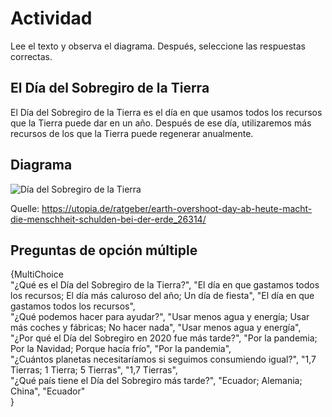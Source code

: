 # Actividad
Lee el texto y observa el diagrama. Después, seleccione las respuestas correctas.

## El Día del Sobregiro de la Tierra

El Día del Sobregiro de la Tierra es el día en que usamos todos los recursos que la Tierra puede dar en un año. Después de ese día, utilizaremos más recursos de los que la Tierra puede regenerar anualmente.

## Diagrama
![Día del Sobregiro de la Tierra](/assests/png/día_del_sobregiro_de_la_tierra.jpg)

Quelle: https://utopia.de/ratgeber/earth-overshoot-day-ab-heute-macht-die-menschheit-schulden-bei-der-erde_26314/

## Preguntas de opción múltiple

{MultiChoice  
"¿Qué es el Día del Sobregiro de la Tierra?", "El día en que gastamos todos los recursos; El día más caluroso del año; Un día de fiesta", "El día en que gastamos todos los recursos",  
"¿Qué podemos hacer para ayudar?", "Usar menos agua y energía; Usar más coches y fábricas; No hacer nada", "Usar menos agua y energía",  
"¿Por qué el Día del Sobregiro en 2020 fue más tarde?", "Por la pandemia; Por la Navidad; Porque hacía frío", "Por la pandemia",  
"¿Cuántos planetas necesitaríamos si seguimos consumiendo igual?", "1,7 Tierras; 1 Tierra; 5 Tierras", "1,7 Tierras",  
"¿Qué país tiene el Día del Sobregiro más tarde?", "Ecuador; Alemania; China", "Ecuador"  
}